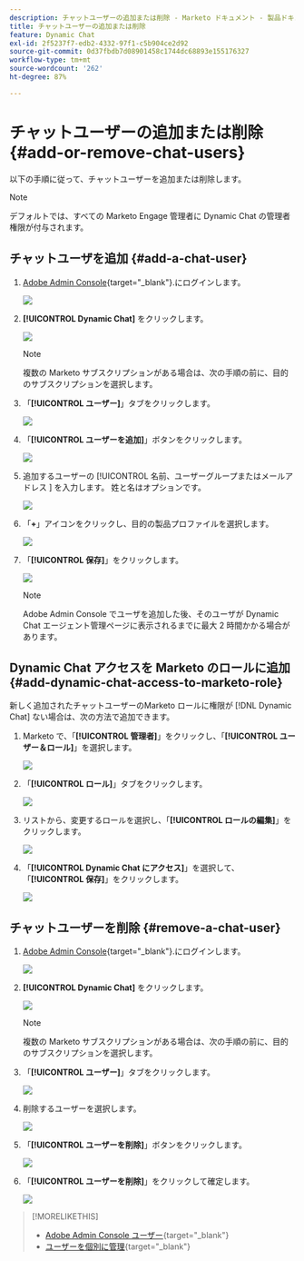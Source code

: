 ```yaml
---
description: チャットユーザーの追加または削除 - Marketo ドキュメント - 製品ドキュメント
title: チャットユーザーの追加または削除
feature: Dynamic Chat
exl-id: 2f5237f7-edb2-4332-97f1-c5b904ce2d92
source-git-commit: 0d37fbdb7d08901458c1744dc68893e155176327
workflow-type: tm+mt
source-wordcount: '262'
ht-degree: 87%

---
```


# チャットユーザーの追加または削除 {#add-or-remove-chat-users}

以下の手順に従って、チャットユーザーを追加または削除します。

>[!NOTE]
>
>デフォルトでは、すべての Marketo Engage 管理者に Dynamic Chat の管理者権限が付与されます。

## チャットユーザを追加 {#add-a-chat-user}

1. [Adobe Admin Console](https://adminconsole.adobe.com/){target="_blank"}.にログインします。

   ![](assets/add-or-remove-chat-users-1.png)

1. **[!UICONTROL Dynamic Chat]** をクリックします。

   ![](assets/add-or-remove-chat-users-2.png)

   >[!NOTE]
   >
   >複数の Marketo サブスクリプションがある場合は、次の手順の前に、目的のサブスクリプションを選択します。

1. 「**[!UICONTROL ユーザー]**」タブをクリックします。

   ![](assets/add-or-remove-chat-users-3.png)

1. 「**[!UICONTROL ユーザーを追加]**」ボタンをクリックします。

   ![](assets/add-or-remove-chat-users-4.png)

1. 追加するユーザーの [!UICONTROL &#x200B; 名前、ユーザーグループまたはメールアドレス &#x200B;] を入力します。 姓と名はオプションです。

   ![](assets/add-or-remove-chat-users-5.png)

1. 「**+**」アイコンをクリックし、目的の製品プロファイルを選択します。

   ![](assets/add-or-remove-chat-users-6.png)

1. 「**[!UICONTROL 保存]**」をクリックします。

   ![](assets/add-or-remove-chat-users-7.png)

   >[!NOTE]
   >
   >Adobe Admin Console でユーザを追加した後、そのユーザが Dynamic Chat エージェント管理ページに表示されるまでに最大 2 時間かかる場合があります。

## Dynamic Chat アクセスを Marketo のロールに追加 {#add-dynamic-chat-access-to-marketo-role}

新しく追加されたチャットユーザーのMarketo ロールに権限が [!DNL Dynamic Chat] ない場合は、次の方法で追加できます。

1. Marketo で、「**[!UICONTROL 管理者]**」をクリックし、「**[!UICONTROL ユーザー＆ロール]**」を選択します。

   ![](assets/add-or-remove-chat-users-8.png)

1. 「**[!UICONTROL ロール]**」タブをクリックします。

   ![](assets/add-or-remove-chat-users-9.png)

1. リストから、変更するロールを選択し、「**[!UICONTROL ロールの編集]**」をクリックします。

   ![](assets/add-or-remove-chat-users-10.png)

1. 「**[!UICONTROL Dynamic Chat にアクセス]**」を選択して、「**[!UICONTROL 保存]**」をクリックします。

   ![](assets/add-or-remove-chat-users-11.png)

## チャットユーザーを削除 {#remove-a-chat-user}

1. [Adobe Admin Console](https://adminconsole.adobe.com/){target="_blank"}.にログインします。

   ![](assets/add-or-remove-chat-users-12.png)

1. **[!UICONTROL Dynamic Chat]** をクリックします。

   ![](assets/add-or-remove-chat-users-13.png)

   >[!NOTE]
   >
   >複数の Marketo サブスクリプションがある場合は、次の手順の前に、目的のサブスクリプションを選択します。

1. 「**[!UICONTROL ユーザー]**」タブをクリックします。

   ![](assets/add-or-remove-chat-users-14.png)

1. 削除するユーザーを選択します。

   ![](assets/add-or-remove-chat-users-15.png)

1. 「**[!UICONTROL ユーザーを削除]**」ボタンをクリックします。

   ![](assets/add-or-remove-chat-users-16.png)

1. 「**[!UICONTROL ユーザーを削除]**」をクリックして確定します。

   ![](assets/add-or-remove-chat-users-17.png)

>[!MORELIKETHIS]
>
>* [Adobe Admin Console ユーザー](https://helpx.adobe.com/jp/enterprise/using/users.html){target="_blank"}
>* [ユーザーを個別に管理](https://helpx.adobe.com/jp/enterprise/using/manage-users-individually.html){target="_blank"}
